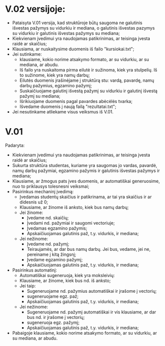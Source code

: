 # V.02 versijoje:
* Pataisyta V.01 versija, kad struktūroje būtų saugoma ne galutinis išvestas pažymys su vidurkiu ir mediana, o galutinis išvestas pazymys su vidurkiu ir galutinis išvestas pažymys su mediana;
* Kiekvienam įvedimui yra naudojamas patikrinimas, ar teisinga įvesta raidė ar skaičius;
* Klausiama, ar nuskaitysime duomenis iš failo "kursiokai.txt";
* Jei sutinkame:
  * klausiame, kokio norime atsakymo formato, ar su vidurkiu, ar su mediana, ar abudu.
  * Iš failo yra nuskaitoma pirma eilutė ir sužinoma, kiek yra stulpelių. Iš to sužinome, kiek yra namų darbų;
  * Eilutės duomenis įrašinėjame į struktūrą stu: vardą, pavardę, namų darbų pažymius, egzamino pažymį;
  * Suskaičiuojame galutinį išvestą pažymį su vidurkiu ir galutinį išvestą pažymį su mediana;
  * Išrikiuojame duomenis pagal pavardes abėcėlės tvarka;
  * Išvedame duomenis į naują failą "rezultatai.txt";
* Jei nesutinkame atliekame visus veiksmus iš V.01.
# V.01
Padaryta:
* Kiekvienam įvedimui yra naudojamas patikrinimas, ar teisinga įvesta raidė ar skaičius;
* Sukurta struktūra studentas, kuriame yra saugomas jo vardas, pavardė, namų darbų pažymiai, egzamino pažymis ir galutinis išvestas pažymys ir mediana;
* Klausiame, ar žmogus pats įves duomenis, ar automatiškai generuosime, nuo to priklausys tolesnesni veiksmai;
* Pasirinkus mechaninį įvedimą:
  * Įvedamas studentų skaičius ir patikrinama, ar tai yra skaičius ir ar didesnis už 0;
  * Klausiame, ar žinome iš anksto, kiek bus namų darbų;
  * Jei žinome:
    * Įvedame nd. skaičių;
    * Įvedami nd. pažymiai ir saugomi vectoriuje;
    * Įvedamas egzamino pažymis;
    * Apskaičiuojamas galutinis paž, t.y. vidurkis, ir mediana;
  * Jei nežinome:
    * Įvedame nd. pažymį;
    * Teiraujamės, ar dar bus namų darbų. Jei bus, vedame, jei ne, pereiname į kitą žingsnį;
    * Įvedame egzamino pažymį;
    * Apskaičiuojamas galutinis paž, t.y. vidurkis, ir mediana;
* Pasirinkus automatinį:
  * Automatiškai sugeneruoja, kiek yra moksleivių:
  * Klausiame, ar žinome, kiek bus nd. iš anksto;
  * Jei taip:
    * Sugeneruojame nd. pažymius automatiškai ir įrašome į vectorių;
    * sugeneruojame egz. paž;
    * Apskaičiuojamas galutinis paž, t.y. vidurkis, ir mediana;
  * Jei nežinome:
    * Sugeneruojame nd. pažymį automatiškai ir vis klausiame, ar dar bus nd. ir įrašome į vectorių;
    * sugeneruoja egz. pažymį;
    * Apskaičiuojamas galutinis paž, t.y. vidurkis, ir mediana;
 * Pabaigoje klausiame, kokio norime atsakymo formato, ar su vidurkiu, ar su mediana, ar abudu.
  








